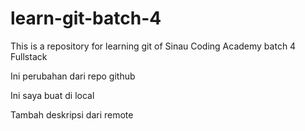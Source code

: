 # learn-git-batch-4

This is a repository for learning git of Sinau Coding Academy batch 4 Fullstack

Ini perubahan dari repo github

Ini saya buat di local

Tambah deskripsi dari remote
